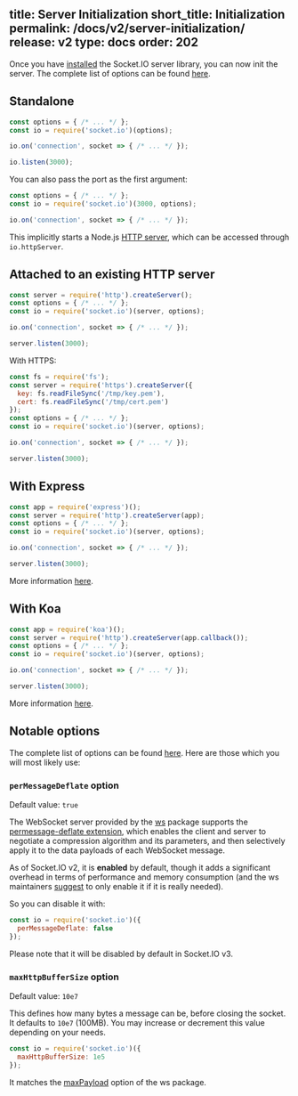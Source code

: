title: Server Initialization
short_title: Initialization
permalink: /docs/v2/server-initialization/
release: v2
type: docs
order: 202
---

Once you have [installed](/docs/v2/server-installation/) the Socket.IO server library, you can now init the server. The complete list of options can be found [here](/docs/v2/server-api/#new-Server-httpServer-options).

## Standalone

```js
const options = { /* ... */ };
const io = require('socket.io')(options);

io.on('connection', socket => { /* ... */ });

io.listen(3000);
```

You can also pass the port as the first argument:

```js
const options = { /* ... */ };
const io = require('socket.io')(3000, options);

io.on('connection', socket => { /* ... */ });
```

This implicitly starts a Node.js [HTTP server](https://nodejs.org/docs/latest/api/http.html#http_class_http_server), which can be accessed through `io.httpServer`.

## Attached to an existing HTTP server

```js
const server = require('http').createServer();
const options = { /* ... */ };
const io = require('socket.io')(server, options);

io.on('connection', socket => { /* ... */ });

server.listen(3000);
```

With HTTPS:

```js
const fs = require('fs');
const server = require('https').createServer({
  key: fs.readFileSync('/tmp/key.pem'),
  cert: fs.readFileSync('/tmp/cert.pem')
});
const options = { /* ... */ };
const io = require('socket.io')(server, options);

io.on('connection', socket => { /* ... */ });

server.listen(3000);
```

## With Express

```js
const app = require('express')();
const server = require('http').createServer(app);
const options = { /* ... */ };
const io = require('socket.io')(server, options);

io.on('connection', socket => { /* ... */ });

server.listen(3000);
```

More information [here](http://expressjs.com/).

## With Koa

```js
const app = require('koa')();
const server = require('http').createServer(app.callback());
const options = { /* ... */ };
const io = require('socket.io')(server, options);

io.on('connection', socket => { /* ... */ });

server.listen(3000);
```

More information [here](https://koajs.com/).

## Notable options

The complete list of options can be found [here](/docs/v2/server-api/#new-Server-httpServer-options). Here are those which you will most likely use:

### `perMessageDeflate` option

Default value: `true`

The WebSocket server provided by the [ws](https://www.npmjs.com/package/ws) package supports the [permessage-deflate extension](https://tools.ietf.org/html/rfc7692), which enables the client and server to negotiate a compression algorithm and its parameters, and then selectively apply it to the data payloads of each WebSocket message.

As of Socket.IO v2, it is **enabled** by default, though it adds a significant overhead in terms of performance and memory consumption (and the ws maintainers [suggest](https://github.com/websockets/ws#websocket-compression) to only enable it if it is really needed).

So you can disable it with:

```js
const io = require('socket.io')({
  perMessageDeflate: false
});
```

Please note that it will be disabled by default in Socket.IO v3.

### `maxHttpBufferSize` option

Default value: `10e7`

This defines how many bytes a message can be, before closing the socket. It defaults to `10e7` (100MB). You may increase or decrement this value depending on your needs.

```js
const io = require('socket.io')({
  maxHttpBufferSize: 1e5
});
```

It matches the [maxPayload](https://github.com/websockets/ws/blob/master/doc/ws.md#new-websocketserveroptions-callback) option of the ws package.
